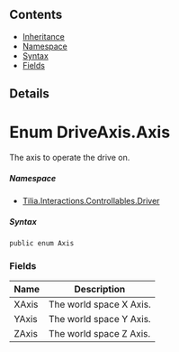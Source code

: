 ## Contents

* [Inheritance]
* [Namespace]
* [Syntax]
* [Fields]

## Details

# Enum DriveAxis.Axis

The axis to operate the drive on.

##### Namespace

* [Tilia.Interactions.Controllables.Driver]

##### Syntax

```
public enum Axis
```

### Fields

| Name | Description |
| --- | --- |
| XAxis | The world space X Axis. |
| YAxis | The world space Y Axis. |
| ZAxis | The world space Z Axis. |

[Tilia.Interactions.Controllables.Driver]: README.md
[Inheritance]: #Inheritance
[Namespace]: #Namespace
[Syntax]: #Syntax
[Fields]: #Fields
